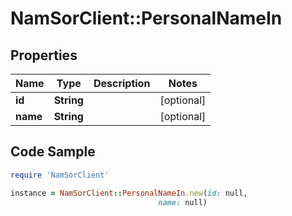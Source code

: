 # NamSorClient::PersonalNameIn

## Properties
Name | Type | Description | Notes
------------ | ------------- | ------------- | -------------
**id** | **String** |  | [optional] 
**name** | **String** |  | [optional] 

## Code Sample

```ruby
require 'NamSorClient'

instance = NamSorClient::PersonalNameIn.new(id: null,
                                 name: null)
```


